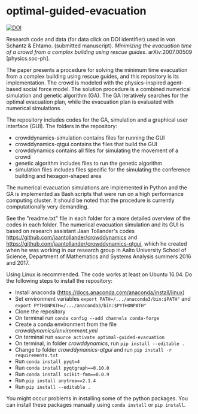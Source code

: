 # optimal-guided-evacuation

[![DOI](https://zenodo.org/badge/DOI/10.5281/zenodo.3831338.svg)](https://doi.org/10.5281/zenodo.3831338)


Research code and data (for data click on DOI identifier) used in von Schantz & Ehtamo. (submitted manuscript). <em>Minimizing the evacuation time of a crowd from a complex building using rescue guides</em>. arXiv:2007.00509 [physics.soc-ph]. 

The paper presents a procedure for solving the minimum time evacuation from a complex building using rescue guides, and this repository is its implementation. The crowd is modeled with the physics-inspired agent-based social force model. The solution procedure is a combined numerical simulation and genetic algorithm (GA). The GA iteratively searches for the optimal evacuation plan, while the evacuation plan is evaluated with numerical simulations.

The repository includes codes for the GA, simulation and a graphical user interface (GUI). The folders in the repository:
* crowddynamics-simulation contains files for running the GUI
* crowddynamics-qtgui contains the files that build the GUI
* crowddynamics contains all files for simulating the movement of a crowd
* genetic algorithm includes files to run the genetic algorithm
* simulation files includes files specific for the simulating the conference building and hexagon-shaped area

The numerical evacuation simulations are implemented in Python and the GA is implemented as Bash scripts that were run on a high performance computing cluster. It should be noted that the procedure is currently computationally very demanding.

See the "readme.txt" file in each folder for a more detailed overview of the codes in each folder. The numerical evacuation simulation and its GUI is based on research assistant Jaan Tollander's codes https://github.com/jaantollander/crowddynamics and https://github.com/jaantollander/crowddynamics-qtgui, which he created when he was working in our research group in Aalto University School of Science, Department of Mathematics and Systems Analysis summers 2016 and 2017.

Using Linux is recommended. The code works at least on Ubuntu 16.04. Do the following steps to install the repository:
* Install anaconda (https://docs.anaconda.com/anaconda/install/linux)
* Set environment variables `export PATH=/.../anaconda3/bin:$PATH"` and `export PYTHONPATH=/.../anaconda3/bin:$PYTHONPATH"`
* Clone the repository
* On terminal run `conda config --add channels conda-forge`
* Create a conda environment from the file *crowddynamics/environment.yml*
* On terminal run `source activate optimal-guided-evacuation`
* On terminal, in folder *crowddynamics*, run `pip install --editable .` 
* Change to folder *crowddynamics-qtgui* and run `pip install -r requirements.txt`
* Run `conda install pyqt=4`
* Run `conda install pyqtgraph==0.10.0`
* Run `conda install scikit-fmm==0.0.9`
* Run `pip install anytree==2.1.4`
* Run `pip install --editable .`

You might occur problems in installing some of the python packages. You can install these packages manually using `conda install` or `pip install`.
